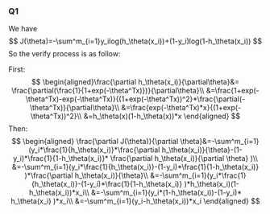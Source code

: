 ### Q1

We have
$$
J(\theta)=-\sum^m_{i=1}y_ilog(h_\theta(x_i))+(1-y_i)log(1-h_\theta(x_i))
$$
So the verify process is as follow:

First:
$$
\begin{aligned}\frac{\partial h_\theta(x_i)}{\partial\theta}&=
\frac{\partial(\frac{1}{1+exp(-\theta^Tx)})}{\partial\theta}\\
&=\frac{1+exp(-\theta^Tx)-exp(-\theta^Tx)}{(1+exp(-\theta^Tx))^2}*\frac{\partial(-\theta^Tx)}{\partial\theta}\\
&=\frac{exp(-\theta^Tx)*x}{(1+exp(-\theta^Tx))^2}\\
&=h_\theta(x)(1-h_\theta(x))*x
\end{aligned}
$$
Then:
$$
\begin{aligned}
\frac{\partial J(\theta)}{\partial \theta}&=-\sum^m_{i=1}(y_i*\frac{1}{h_\theta(x_i)}*\frac{\partial h_\theta(x_i)}{\theta}-(1-y_i)*\frac{1}{1-h_\theta(x_i)}* \frac{\partial h_\theta(x_i)}{\partial \theta}      )\\
&=-\sum^m_{i=1}(y_i*\frac{1}{h_\theta(x_i)}-(1-y_i)*\frac{1}{1-h_\theta(x_i)}      )*\frac{\partial h_\theta(x_i)}{\theta}\\
&=-\sum^m_{i=1}(y_i*\frac{1}{h_\theta(x_i)}-(1-y_i)*\frac{1}{1-h_\theta(x_i)}      )*h_\theta(x_i)(1-h_\theta(x_i))*x_i\\
&=-\sum^m_{i=1}(y_i*(1-h_\theta(x_i))-(1-y_i)* h_\theta(x_i)     )*x_i\\
&=-\sum^m_{i=1}(y_i-h_\theta(x_i))*x_i
\end{aligned}
$$

